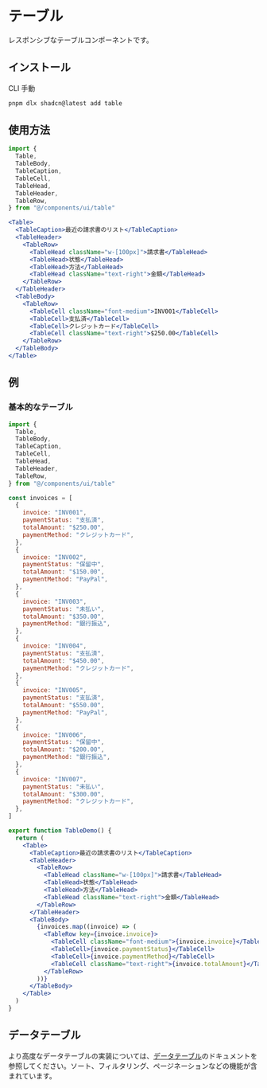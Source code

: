 # テーブル

レスポンシブなテーブルコンポーネントです。

## インストール

<Tabs defaultValue="cli">

<TabsList>
  <TabsTrigger value="cli">CLI</TabsTrigger>
  <TabsTrigger value="manual">手動</TabsTrigger>
</TabsList>

<TabsContent value="cli">

```bash
pnpm dlx shadcn@latest add table
```

</TabsContent>

</Tabs>

## 使用方法

```typescript
import {
  Table,
  TableBody,
  TableCaption,
  TableCell,
  TableHead,
  TableHeader,
  TableRow,
} from "@/components/ui/table"
```

```jsx
<Table>
  <TableCaption>最近の請求書のリスト</TableCaption>
  <TableHeader>
    <TableRow>
      <TableHead className="w-[100px]">請求書</TableHead>
      <TableHead>状態</TableHead>
      <TableHead>方法</TableHead>
      <TableHead className="text-right">金額</TableHead>
    </TableRow>
  </TableHeader>
  <TableBody>
    <TableRow>
      <TableCell className="font-medium">INV001</TableCell>
      <TableCell>支払済</TableCell>
      <TableCell>クレジットカード</TableCell>
      <TableCell className="text-right">$250.00</TableCell>
    </TableRow>
  </TableBody>
</Table>
```

## 例

### 基本的なテーブル

```jsx
import {
  Table,
  TableBody,
  TableCaption,
  TableCell,
  TableHead,
  TableHeader,
  TableRow,
} from "@/components/ui/table"

const invoices = [
  {
    invoice: "INV001",
    paymentStatus: "支払済",
    totalAmount: "$250.00",
    paymentMethod: "クレジットカード",
  },
  {
    invoice: "INV002",
    paymentStatus: "保留中",
    totalAmount: "$150.00",
    paymentMethod: "PayPal",
  },
  {
    invoice: "INV003",
    paymentStatus: "未払い",
    totalAmount: "$350.00",
    paymentMethod: "銀行振込",
  },
  {
    invoice: "INV004",
    paymentStatus: "支払済",
    totalAmount: "$450.00",
    paymentMethod: "クレジットカード",
  },
  {
    invoice: "INV005",
    paymentStatus: "支払済",
    totalAmount: "$550.00",
    paymentMethod: "PayPal",
  },
  {
    invoice: "INV006",
    paymentStatus: "保留中",
    totalAmount: "$200.00",
    paymentMethod: "銀行振込",
  },
  {
    invoice: "INV007",
    paymentStatus: "未払い",
    totalAmount: "$300.00",
    paymentMethod: "クレジットカード",
  },
]

export function TableDemo() {
  return (
    <Table>
      <TableCaption>最近の請求書のリスト</TableCaption>
      <TableHeader>
        <TableRow>
          <TableHead className="w-[100px]">請求書</TableHead>
          <TableHead>状態</TableHead>
          <TableHead>方法</TableHead>
          <TableHead className="text-right">金額</TableHead>
        </TableRow>
      </TableHeader>
      <TableBody>
        {invoices.map((invoice) => (
          <TableRow key={invoice.invoice}>
            <TableCell className="font-medium">{invoice.invoice}</TableCell>
            <TableCell>{invoice.paymentStatus}</TableCell>
            <TableCell>{invoice.paymentMethod}</TableCell>
            <TableCell className="text-right">{invoice.totalAmount}</TableCell>
          </TableRow>
        ))}
      </TableBody>
    </Table>
  )
}
```

## データテーブル

より高度なデータテーブルの実装については、[データテーブル](/docs/components/data-table)のドキュメントを参照してください。ソート、フィルタリング、ページネーションなどの機能が含まれています。
